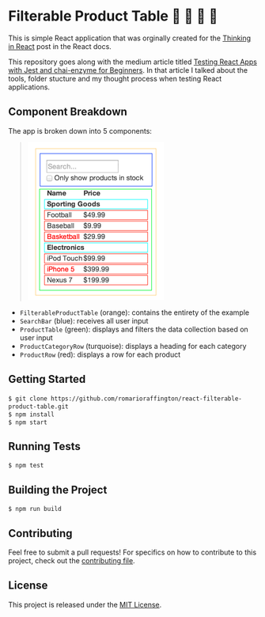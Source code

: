 # Filterable Product Table :cake: :sushi: :rice_ball: :fries:

This is simple React application that was orginally created for the [Thinking in React](https://facebook.github.io/react/docs/thinking-in-react.html#step-1-break-the-ui-into-a-component-hierarchy) post in the  React docs. 

This repository goes along with the medium article titled [Testing React Apps with Jest and chai-enzyme for Beginners](#).  In that article I talked about the tools, folder stucture and my thought process when testing React applications. 

## Component Breakdown
The app is broken down into 5 components:

> ![Components](.README/components.png)

* `FilterableProductTable` (orange): contains the entirety of the example
* `SearchBar` (blue): receives all user input
* `ProductTable` (green): displays and filters the data collection based on user input
* `ProductCategoryRow` (turquoise): displays a heading for each category
* `ProductRow` (red): displays a row for each product


## Getting Started

```shell
$ git clone https://github.com/romarioraffington/react-filterable-product-table.git
$ npm install
$ npm start
```

## Running Tests

```shell
$ npm test
```

## Building the Project

```shell
$ npm run build
```

## Contributing
Feel free to submit a pull requests! For specifics on how to contribute to this project, check out the  [contributing file](CONTRIBUTING.md).

## License
This project is released under the [MIT License](LICENSE).